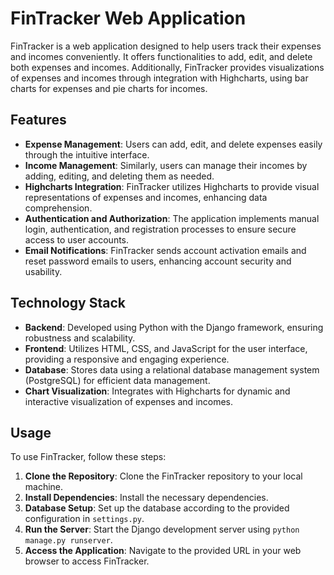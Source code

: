 # FinTracker Web Application

FinTracker is a web application designed to help users track their expenses and incomes conveniently. It offers functionalities to add, edit, and delete both expenses and incomes. Additionally, FinTracker provides visualizations of expenses and incomes through integration with Highcharts, using bar charts for expenses and pie charts for incomes.

## Features

- **Expense Management**: Users can add, edit, and delete expenses easily through the intuitive interface.
- **Income Management**: Similarly, users can manage their incomes by adding, editing, and deleting them as needed.
- **Highcharts Integration**: FinTracker utilizes Highcharts to provide visual representations of expenses and incomes, enhancing data comprehension.
- **Authentication and Authorization**: The application implements manual login, authentication, and registration processes to ensure secure access to user accounts.
- **Email Notifications**: FinTracker sends account activation emails and reset password emails to users, enhancing account security and usability.

## Technology Stack

- **Backend**: Developed using Python with the Django framework, ensuring robustness and scalability.
- **Frontend**: Utilizes HTML, CSS, and JavaScript for the user interface, providing a responsive and engaging experience.
- **Database**: Stores data using a relational database management system (PostgreSQL) for efficient data management.
- **Chart Visualization**: Integrates with Highcharts for dynamic and interactive visualization of expenses and incomes.

## Usage

To use FinTracker, follow these steps:

1. **Clone the Repository**: Clone the FinTracker repository to your local machine.
2. **Install Dependencies**: Install the necessary dependencies. 
3. **Database Setup**: Set up the database according to the provided configuration in `settings.py`.
5. **Run the Server**: Start the Django development server using `python manage.py runserver`.
6. **Access the Application**: Navigate to the provided URL in your web browser to access FinTracker.
